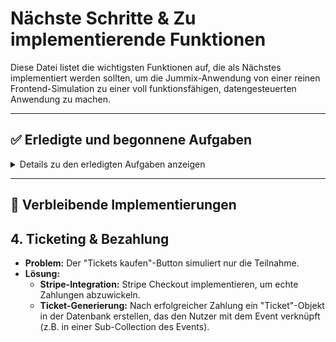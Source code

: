 # Nächste Schritte & Zu implementierende Funktionen

Diese Datei listet die wichtigsten Funktionen auf, die als Nächstes implementiert werden sollten, um die Jummix-Anwendung von einer reinen Frontend-Simulation zu einer voll funktionsfähigen, datengesteuerten Anwendung zu machen.

---

## ✅ Erledigte und begonnene Aufgaben

<details>
<summary>Details zu den erledigten Aufgaben anzeigen</summary>

- **<del>1. Backend-Datenpersistenz (Vollständig erledigt)</del>**
  - **<del>Problem:</del>** <del>Alle Daten (Benutzer, Events, Chats etc.) waren statisch und in "mock"-Objekten im Code hinterlegt.</del>
  - **<del>Lösung:</del>**
      - **<del>Datenbank eingerichtet:</del>** <del>Alle Mock-Daten wurden durch eine echte Datenbank (**Firebase Firestore**) ersetzt.</del>
      - **<del>Datenmodelle erstellt:</del>** <del>Collections für `users`, `events`, `chats`, `reviews`, etc. sind angelegt und werden genutzt.</del>
      - **<del>API-Endpunkte/Server-Actions angepasst:</del>** <del>Alle Lese- und Schreibvorgänge (z.B. Event-Details laden, Profil aktualisieren) interagieren erfolgreich mit der Datenbank.</del>

- **<del>2. Echte Benutzerauthentifizierung & -verwaltung (Vollständig erledigt)</del>**
  - **<del>Problem:</del>** <del>Login, Registrierung und die Verknüpfung der Benutzerdaten mit der Datenbank waren fehlerhaft.</del>
  - **<del>Lösung:</del>**
      - **<del>Firestore-Dokument bei Registrierung:</del>** <del>Wenn ein neuer Nutzer sich registriert, wird automatisch ein korrekt strukturiertes `user`-Dokument in Firestore mit seiner `uid` erstellt.</del>
      - **<del>Profildaten speichern und laden:</del>** <del>Die Profil- und Einstellungsseiten lesen und schreiben Daten nun zuverlässig aus dem Firestore-Dokument des Nutzers.</del>
      - **<del>Host-Status:</del>** <del>Der `isVerifiedHost`-Status ist als Feld im Firestore-Dokument des Nutzers gespeichert und kann serverseitig überprüft werden.</del>

- **<del>3. Event-Management für Hosts (Vollständig erledigt)</del>**
    - **<del>Problem:</del>** <del>Hosts konnten keine Events erstellen, bearbeiten oder verwalten.</del>
    - **<del>Lösung:</del>**
        - **<del>"Event erstellen"-Formular:</del>** <del>Ein Formular zum Erstellen von Events wurde implementiert (`/host/create-event`).</del>
        - **<del>"Event bearbeiten"-Funktion:</del>** <del>Hosts können ihre Events über eine eigene Seite (`/host/edit-event/[id]`) bearbeiten.</del>
        - **<del>Daten in Firestore speichern:</del>** <del>Neue und aktualisierte Events werden korrekt in der `events`-Collection gespeichert und sind mit der `uid` des Hosts verknüpft.</del>
        - **<del>Events im Dashboard anzeigen:</del>** <del>Das Host-Dashboard listet nun live die Events des jeweiligen Hosts aus der Datenbank auf.</del>

- **<del>5. Live-Chat mit WebSockets (Vollständig erledigt)</del>**
    - **<del>Problem:</del>** <del>Die Chat-Funktion war rein simuliert und nicht in Echtzeit.</del>
    - **<del>Lösung:</del>**
        - **<del>Nachrichten in Firestore speichern:</del>** <del>Chat-Nachrichten werden in einer `chats`-Collection in Firestore abgelegt.</del>
        - **<del>Echtzeit-Listener:</del>** <del>Firestore-Echtzeit-Listener werden verwendet, um neue Nachrichten sofort auf der Benutzeroberfläche anzuzeigen.</del>

- **<del>6. Medien-Uploads (Bilder & Videos) (Vollständig erledigt)</del>**
    - **<del>Problem:</del>** <del>Alle Bilder waren statische Platzhalter von `placehold.co`.</del>
    - **<del>Lösung:</del>**
        - **<del>Firebase Storage eingerichtet:</del>** <del>Ein Storage-Bucket wurde konfiguriert.</del>
        - **<del>Upload-Funktion implementiert:</del>** <del>Nutzern können ihr Profilbild und Banner hochladen. Die Dateien werden in Firebase Storage gespeichert und die URL im entsprechenden Firestore-Dokument hinterlegt.</del>

- **<del>7. Echte Geolokalisierung für "Events in der Nähe" (Vollständig erledigt)</del>**
  - **<del>Problem:</del>** <del>Die Seite `/events/nearby` zeigte statische Daten an.</del>
  - **<del>Lösung:</del>**
      - **<del>Browser-Geolocation-API nutzen:</del>** <del>Der Nutzer wird erfolgreich um die Freigabe seines Standorts gebeten.</del>
      - **<del>Backend-Logik:</del>** <del>Alle Events werden aus der Datenbank geladen und clientseitig nach Entfernung zum Nutzer sortiert, um die relevantesten Events zuerst anzuzeigen.</del>

- **<del>8. Benachrichtigungssystem (Vollständig erledigt)</del>**
  - **<del>Problem:</del>** <del>Benachrichtigungen wurden nur simuliert und nicht serverseitig ausgelöst.</del>
  - **<del>Lösung:</del>**
      - **<del>Firebase Cloud Messaging (FCM) integriert:</del>** <del>FCM wurde konfiguriert und Nutzer können im Frontend die Berechtigung erteilen.</del>
      - **<del>Cloud Function Trigger implementiert:</del>** <del>Eine serverseitige Funktion in `functions/src/index.ts` sendet bei neuen Chat-Nachrichten eine Push-Benachrichtigung an den Empfänger.</del>

</details>

---

## 🚀 Verbleibende Implementierungen

## 4. Ticketing & Bezahlung

- **Problem:** Der "Tickets kaufen"-Button simuliert nur die Teilnahme.
- **Lösung:**
    - **Stripe-Integration:** Stripe Checkout implementieren, um echte Zahlungen abzuwickeln.
    - **Ticket-Generierung:** Nach erfolgreicher Zahlung ein "Ticket"-Objekt in der Datenbank erstellen, das den Nutzer mit dem Event verknüpft (z.B. in einer Sub-Collection des Events).
